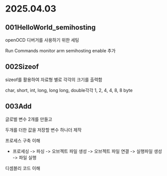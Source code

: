 # 2025.04.03


## 001HelloWorld_semihosting

openOCD 디버거를 사용하기 위한 세팅

Run Commands monitor arm semihosting enable 추가 


## 002Sizeof

sizeof를 활용하여 자료형 별로 각각의 크기를 출력함

char, short, int, long, long long, double각각 1, 2, 4, 4, 8, 8 byte


## 003Add

글로벌 변수 2개를 만들고

두개를 더한 값을 저장할 변수 하나더 제작 

프로세스 구축 이해 

- 프로세싱 -> 파싱 -> 오브젝트 파일 생성 -> 오브젝트 파일 연결 -> 실행파일 생성 -> 파일 실행

디셈블리 코드 이해
